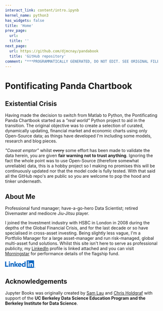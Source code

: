 ```yaml
---
interact_link: content/intro.ipynb
kernel_name: python3
has_widgets: false
title: 'Home'
prev_page:
  url: 
  title: ''
next_page:
  url: https://github.com/djmcnay/pandabook
  title: 'GitHub repository'
comment: "***PROGRAMMATICALLY GENERATED, DO NOT EDIT. SEE ORIGINAL FILES IN /content***"
---
```


# Pontificating Panda Chartbook

## Existential Crisis
Having made the decision to switch from Matlab to Python, the Pontificating Panda Chartbook started as a *"real world"* Python project to aid in the transition. The original objective was to create a selection of curated, dynamically updating, financial market and economic charts using only Open-Source data; as things have developed I'm including some models, research and blog pieces.

*"Caveat emptor"* whilst ~~every~~ some effort has been made to validate the data herein, you are given **fair warning not to trust anything**. Ignoring the fact the whole point was to use Open-Source (therefore somewhat unreliable) data, this is a hobby project so I making no promises this will be continuously updated nor that the model code is fully tested. With that said all the GitHub repo's are public so you are welcome to pop the hood and tinker underneath.

## About Me
Professional fund manager; have-a-go-hero Data Scientist; retired Divemaster and mediocre Jiu-Jitsu player.

I joined the Investment industry with HSBC in London in 2008 during the depths of the Global Financial Crisis, and for the last decade or so have specialised in cross-asset investing. Being slightly less vague, I'm a Portfolio Manager for a large asset-manager and run risk-managed, global multi-asset fund solutions. Whilst this site isn't here to serve as professional publicity, my [LinkedIn](https://www.linkedin.com/in/david-mcnay-9b582136/) profile is linked attached and you can visit [Morningstar](http://www.morningstar.co.uk/uk/funds/snapshot/snapshot.aspx?id=F00000V3B8) for performance details of the flagship fund.

<a href="https://www.linkedin.com/in/david-mcnay-9b582136/">
<img src="images/logo/li_logo.svg" class="left" width="100px">
</a>


## Acknowledgements

Jupyter Books was originally created by [Sam Lau][sam] and [Chris Holdgraf][chris]
with support of the **UC Berkeley Data Science Education Program and the Berkeley
Institute for Data Science**.

[sam]: http://www.samlau.me/
[chris]: https://predictablynoisy.com
